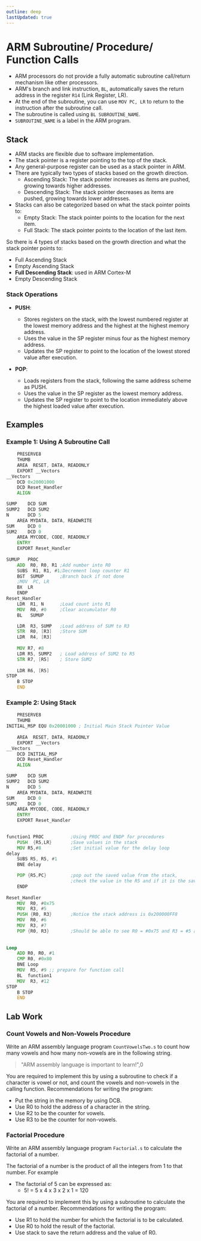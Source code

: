 ```yaml
---
outline: deep
lastUpdated: true
---
```


# ARM Subroutine/ Procedure/ Function Calls 

- ARM processors do not provide a fully automatic subroutine call/return mechanism like other processors.
- ARM's branch and link instruction, `BL`, automatically saves the return address in the register `R14` (Link Register, LR).
- At the end of the subroutine, you can use `MOV PC, LR` to return to the instruction after the subroutine call. 
- The subroutine is called using `BL SUBROUTINE_NAME`.
- `SUBROUTINE_NAME` is a label in the ARM program.
  
## Stack

- ARM stacks are flexible due to software implementation.
- The stack pointer is a register pointing to the top of the stack.
- Any general-purpose register can be used as a stack pointer in ARM.
- There are typically two types of stacks based on the growth direction.
  - Ascending Stack: The stack pointer increases as items are pushed, growing towards higher addresses.
  - Descending Stack: The stack pointer decreases as items are pushed, growing towards lower addresses.
- Stacks can also be categorized based on what the stack pointer points to:
  - Empty Stack: The stack pointer points to the location for the next item.
  - Full Stack: The stack pointer points to the location of the last item.

So there is 4 types of stacks based on the growth direction and what the stack pointer points to:

- Full Ascending Stack
- Empty Ascending Stack
- **Full Descending Stack**: used in ARM Cortex-M
- Empty Descending Stack

### Stack Operations

- **PUSH**:
  - Stores registers on the stack, with the lowest numbered register at the lowest memory address and the highest at the highest memory address.
  - Uses the value in the SP register minus four as the highest memory address.
  - Updates the SP register to point to the location of the lowest stored value after execution.
  
- **POP**:
  - Loads registers from the stack, following the same address scheme as PUSH.
  - Uses the value in the SP register as the lowest memory address.
  - Updates the SP register to point to the location immediately above the highest loaded value after execution.

## Examples

### Example 1:  Using A Subroutine Call

```asm
	PRESERVE8 
	THUMB
    AREA  RESET, DATA, READONLY
    EXPORT __Vectors
__Vectors
    DCD 0x20001000 
    DCD Reset_Handler
    ALIGN

SUMP 	DCD SUM
SUMP2 	DCD SUM2
N		DCD 5
    AREA MYDATA, DATA, READWRITE
SUM  	DCD 0
SUM2	DCD 0
    AREA MYCODE, CODE, READONLY
    ENTRY
    EXPORT Reset_Handler
		
SUMUP	PROC
	ADD  R0, R0, R1 ;Add number into R0 
	SUBS  R1, R1, #1;Decrement loop counter R1 
	BGT  SUMUP   	;Branch back if not done 
	;MOV  PC, LR 
	BX  LR 
	ENDP
Reset_Handler
	LDR  R1, N   	;Load count into R1 
	MOV  R0, #0 	;Clear accumulator R0 
	BL   SUMUP 

	LDR  R3, SUMP 	;Load address of SUM to R3 
	STR  R0, [R3] 	;Store SUM
	LDR  R4, [R3] 
	
	MOV	R7, #8
	LDR R5, SUMP2	; Load address of SUM2 to R5
	STR R7, [R5]	; Store SUM2
	
	LDR R6, [R5]
STOP
    B STOP
    END
```

### Example 2: Using Stack 


```asm
	PRESERVE8 
	THUMB
INITIAL_MSP EQU 0x20001000 ; Initial Main Stack Pointer Value   
	
    AREA  RESET, DATA, READONLY
    EXPORT __Vectors
__Vectors
    DCD INITIAL_MSP 
    DCD Reset_Handler
    ALIGN

SUMP 	DCD SUM
SUMP2 	DCD SUM2
N		DCD 5
    AREA MYDATA, DATA, READWRITE
SUM  	DCD 0
SUM2	DCD 0
    AREA MYCODE, CODE, READONLY
    ENTRY
    EXPORT Reset_Handler
		

function1 PROC  		;Using PROC and ENDP for procedures 
	PUSH  {R5,LR}       ;Save values in the stack 
	MOV R5,#8			;Set initial value for the delay loop 
delay 
	SUBS R5, R5, #1 
	BNE delay 

	POP {R5,PC} 		;pop out the saved value from the stack,  
						;check the value in the R5 and if it is the saved value 
	ENDP
	
Reset_Handler
	MOV  R0, #0x75 
	MOV  R3, #5 
	PUSH {R0, R3}  		;Notice the stack address is 0x200000FF8 
	MOV  R0, #6 
	MOV  R3, #7 
	POP {R0, R3}  		;Should be able to see R0 = #0x75 and R3 = #5 after pop 
 
 
Loop 
	ADD R0, R0, #1 
	CMP R0, #0x80 
	BNE Loop 
	MOV  R5, #9 ;; prepare for function call 
	BL  function1 
	MOV  R3, #12
STOP
    B STOP
    END        
```

## Lab Work

### Count Vowels and Non-Vowels Procedure

Write an ARM assembly language program `CountVowelsTwo.s` to count how many
vowels and how many non-vowels are in the following string.

> "ARM assembly language is important to learn!",0  

You are required to implement this by using a subroutine to check if a character is vowel or not, and count the vowels and non-vowels in the calling function. Recommendations for writing the program:

- Put the string in the memory by using DCB.
- Use R0 to hold the address of a character in the string.
- Use R2 to be the counter for vowels.
- Use R3 to be the counter for non-vowels.

### Factorial Procedure

Write an ARM assembly language program `Factorial.s` to calculate the factorial of a number.

The factorial of a number is the product of all the integers from 1 to that number. For example

- The factorial of 5 can be expressed as:
  - 5! = 5 x 4 x 3 x 2 x 1 = 120


You are required to implement this by using a subroutine to calculate the factorial of a number. Recommendations for writing the program:

- Use R1 to hold the number for which the factorial is to be calculated.
- Use R0 to hold the result of the factorial.
- Use stack to save the return address and the value of R0.
